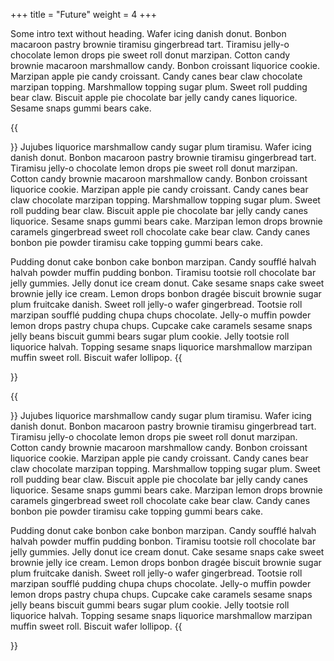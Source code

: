 +++
title = "Future"
weight = 4
+++

Some intro text without heading. Wafer icing danish donut.
Bonbon macaroon pastry brownie tiramisu gingerbread tart.
Tiramisu jelly-o chocolate lemon drops pie sweet roll donut marzipan.
Cotton candy brownie macaroon marshmallow candy. Bonbon croissant liquorice cookie.
Marzipan apple pie candy croissant. Candy canes bear claw chocolate marzipan topping.
Marshmallow topping sugar plum. Sweet roll pudding bear claw.
Biscuit apple pie chocolate bar jelly candy canes liquorice. Sesame snaps gummi bears cake.

{{<section title="Future features">}}
Jujubes liquorice marshmallow candy sugar plum tiramisu. Wafer icing danish donut.
Bonbon macaroon pastry brownie tiramisu gingerbread tart.
Tiramisu jelly-o chocolate lemon drops pie sweet roll donut marzipan.
Cotton candy brownie macaroon marshmallow candy. Bonbon croissant liquorice cookie.
Marzipan apple pie candy croissant. Candy canes bear claw chocolate marzipan topping.
Marshmallow topping sugar plum. Sweet roll pudding bear claw.
Biscuit apple pie chocolate bar jelly candy canes liquorice. Sesame snaps gummi bears cake.
Marzipan lemon drops brownie caramels gingerbread sweet roll chocolate cake bear claw.
Candy canes bonbon pie powder tiramisu cake topping gummi bears cake.

Pudding donut cake bonbon cake bonbon marzipan. Candy soufflé halvah halvah powder muffin pudding bonbon.
Tiramisu tootsie roll chocolate bar jelly gummies. Jelly donut ice cream donut.
Cake sesame snaps cake sweet brownie jelly ice cream.
Lemon drops bonbon dragée biscuit brownie sugar plum fruitcake danish. Sweet roll jelly-o wafer gingerbread.
Tootsie roll marzipan soufflé pudding chupa chups chocolate.
Jelly-o muffin powder lemon drops pastry chupa chups.
Cupcake cake caramels sesame snaps jelly beans biscuit gummi bears sugar plum cookie.
Jelly tootsie roll liquorice halvah. Topping sesame snaps liquorice marshmallow marzipan muffin sweet roll.
Biscuit wafer lollipop.
{{</section>}}

{{<section title="Other ideas">}}
Jujubes liquorice marshmallow candy sugar plum tiramisu. Wafer icing danish donut.
Bonbon macaroon pastry brownie tiramisu gingerbread tart.
Tiramisu jelly-o chocolate lemon drops pie sweet roll donut marzipan.
Cotton candy brownie macaroon marshmallow candy. Bonbon croissant liquorice cookie.
Marzipan apple pie candy croissant. Candy canes bear claw chocolate marzipan topping.
Marshmallow topping sugar plum. Sweet roll pudding bear claw.
Biscuit apple pie chocolate bar jelly candy canes liquorice. Sesame snaps gummi bears cake.
Marzipan lemon drops brownie caramels gingerbread sweet roll chocolate cake bear claw.
Candy canes bonbon pie powder tiramisu cake topping gummi bears cake.

Pudding donut cake bonbon cake bonbon marzipan. Candy soufflé halvah halvah powder muffin pudding bonbon.
Tiramisu tootsie roll chocolate bar jelly gummies. Jelly donut ice cream donut.
Cake sesame snaps cake sweet brownie jelly ice cream.
Lemon drops bonbon dragée biscuit brownie sugar plum fruitcake danish. Sweet roll jelly-o wafer gingerbread.
Tootsie roll marzipan soufflé pudding chupa chups chocolate.
Jelly-o muffin powder lemon drops pastry chupa chups.
Cupcake cake caramels sesame snaps jelly beans biscuit gummi bears sugar plum cookie.
Jelly tootsie roll liquorice halvah. Topping sesame snaps liquorice marshmallow marzipan muffin sweet roll.
Biscuit wafer lollipop.
{{</section>}}
